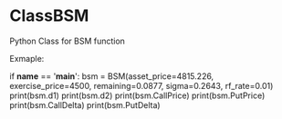 # ClassBSM
Python Class for BSM function

Exmaple:

if __name__ == '__main__':
    bsm = BSM(asset_price=4815.226, exercise_price=4500, remaining=0.0877, sigma=0.2643, rf_rate=0.01)
    print(bsm.d1)
    print(bsm.d2)
    print(bsm.CallPrice)
    print(bsm.PutPrice)
    print(bsm.CallDelta)
    print(bsm.PutDelta)
